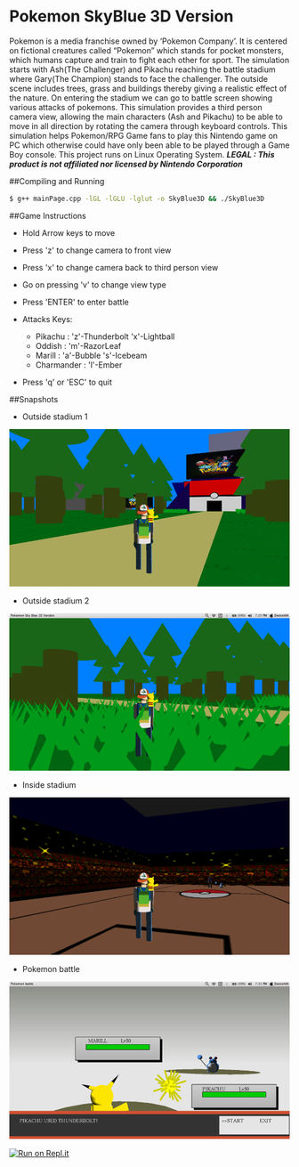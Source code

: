 # Pokemon SkyBlue 3D Version
Pokemon is a media franchise owned by ‘Pokemon Company’. It is centered on fictional creatures called “Pokemon” which stands for pocket monsters, which humans capture and train to fight each other for sport. 
The simulation starts with Ash(The Challenger) and Pikachu reaching the battle stadium where Gary(The Champion) stands to face the challenger. The outside scene includes trees, grass and buildings thereby giving a realistic effect of the nature. On entering the stadium we can go to battle screen showing various attacks of pokemons.
This simulation provides a third person camera view, allowing the main characters (Ash and Pikachu) to be able to move in all direction by rotating the camera through keyboard controls. 
This simulation helps Pokemon/RPG Game fans to play this Nintendo game on PC which otherwise could have only been able to be played through a Game Boy console.
This project runs on Linux Operating System.
        ***LEGAL : This product is not affiliated nor licensed by Nintendo Corporation***

##Compiling and Running 

```bash
$ g++ mainPage.cpp -lGL -lGLU -lglut -o SkyBlue3D && ./SkyBlue3D
```

##Game Instructions
 - Hold Arrow keys to move
 - Press 'z' to change camera to front view
 - Press 'x' to change camera back to third person view
 - Go on pressing 'v' to change view type
 - Press 'ENTER' to enter battle
  
 - Attacks Keys:
      * Pikachu    : 'z'-Thunderbolt  'x'-Lightball
      * Oddish     : 'm'-RazorLeaf
      * Marill     : 'a'-Bubble       's'-Icebeam
      * Charmander : 'l'-Ember
     
 - Press 'q' or 'ESC' to quit
 
##Snapshots
 - Outside stadium 1
 
 ![alt tag](https://raw.githubusercontent.com/DeekshithShetty/Pokemon-SkyBlue-3D-Version/master/Snapshots/snapshot-1.png)
 
 - Outside stadium 2
 
 ![alt tag](https://raw.githubusercontent.com/DeekshithShetty/Pokemon-SkyBlue-3D-Version/master/Snapshots/snapshot-2.png)
 
 - Inside stadium
 
 ![alt tag](https://raw.githubusercontent.com/DeekshithShetty/Pokemon-SkyBlue-3D-Version/master/Snapshots/snapshot-3.png)
 
 - Pokemon battle
 
 ![alt tag](https://raw.githubusercontent.com/DeekshithShetty/Pokemon-SkyBlue-3D-Version/master/Snapshots/snapshot-5.png)

[![Run on Repl.it](https://repl.it/badge/github/DeekshithShetty/pokemon-skyblue-3d)](https://repl.it/github/DeekshithShetty/pokemon-skyblue-3d)